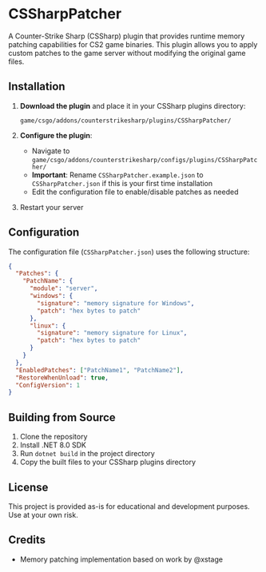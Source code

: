 # CSSharpPatcher

A Counter-Strike Sharp (CSSharp) plugin that provides runtime memory patching capabilities for CS2 game binaries. This plugin allows you to apply custom patches to the game server without modifying the original game files.

## Installation

1. **Download the plugin** and place it in your CSSharp plugins directory:
   ```
   game/csgo/addons/counterstrikesharp/plugins/CSSharpPatcher/
   ```

2. **Configure the plugin**:
   - Navigate to `game/csgo/addons/counterstrikesharp/configs/plugins/CSSharpPatcher/`
   - **Important**: Rename `CSSharpPatcher.example.json` to `CSSharpPatcher.json` if this is your first time installation
   - Edit the configuration file to enable/disable patches as needed

3. Restart your server

## Configuration

The configuration file (`CSSharpPatcher.json`) uses the following structure:

```json
{
  "Patches": {
    "PatchName": {
      "module": "server",
      "windows": {
        "signature": "memory signature for Windows",
        "patch": "hex bytes to patch"
      },
      "linux": {
        "signature": "memory signature for Linux",
        "patch": "hex bytes to patch"
      }
    }
  },
  "EnabledPatches": ["PatchName1", "PatchName2"],
  "RestoreWhenUnload": true,
  "ConfigVersion": 1
}
```

## Building from Source

1. Clone the repository
2. Install .NET 8.0 SDK
3. Run `dotnet build` in the project directory
4. Copy the built files to your CSSharp plugins directory

## License

This project is provided as-is for educational and development purposes. Use at your own risk.

## Credits

- Memory patching implementation based on work by @xstage